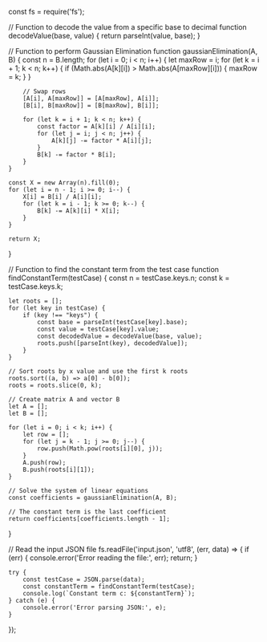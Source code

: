 const fs = require('fs');

// Function to decode the value from a specific base to decimal
function decodeValue(base, value) {
    return parseInt(value, base);
}

// Function to perform Gaussian Elimination
function gaussianElimination(A, B) {
    const n = B.length;
    for (let i = 0; i < n; i++) {
        let maxRow = i;
        for (let k = i + 1; k < n; k++) {
            if (Math.abs(A[k][i]) > Math.abs(A[maxRow][i])) {
                maxRow = k;
            }
        }

        // Swap rows
        [A[i], A[maxRow]] = [A[maxRow], A[i]];
        [B[i], B[maxRow]] = [B[maxRow], B[i]];

        for (let k = i + 1; k < n; k++) {
            const factor = A[k][i] / A[i][i];
            for (let j = i; j < n; j++) {
                A[k][j] -= factor * A[i][j];
            }
            B[k] -= factor * B[i];
        }
    }

    const X = new Array(n).fill(0);
    for (let i = n - 1; i >= 0; i--) {
        X[i] = B[i] / A[i][i];
        for (let k = i - 1; k >= 0; k--) {
            B[k] -= A[k][i] * X[i];
        }
    }

    return X;
}

// Function to find the constant term from the test case
function findConstantTerm(testCase) {
    const n = testCase.keys.n;
    const k = testCase.keys.k;

    let roots = [];
    for (let key in testCase) {
        if (key !== "keys") {
            const base = parseInt(testCase[key].base);
            const value = testCase[key].value;
            const decodedValue = decodeValue(base, value);
            roots.push([parseInt(key), decodedValue]);
        }
    }

    // Sort roots by x value and use the first k roots
    roots.sort((a, b) => a[0] - b[0]);
    roots = roots.slice(0, k);

    // Create matrix A and vector B
    let A = [];
    let B = [];

    for (let i = 0; i < k; i++) {
        let row = [];
        for (let j = k - 1; j >= 0; j--) {
            row.push(Math.pow(roots[i][0], j));
        }
        A.push(row);
        B.push(roots[i][1]);
    }

    // Solve the system of linear equations
    const coefficients = gaussianElimination(A, B);

    // The constant term is the last coefficient
    return coefficients[coefficients.length - 1];
}

// Read the input JSON file
fs.readFile('input.json', 'utf8', (err, data) => {
    if (err) {
        console.error('Error reading the file:', err);
        return;
    }

    try {
        const testCase = JSON.parse(data);
        const constantTerm = findConstantTerm(testCase);
        console.log(`Constant term c: ${constantTerm}`);
    } catch (e) {
        console.error('Error parsing JSON:', e);
    }
});
